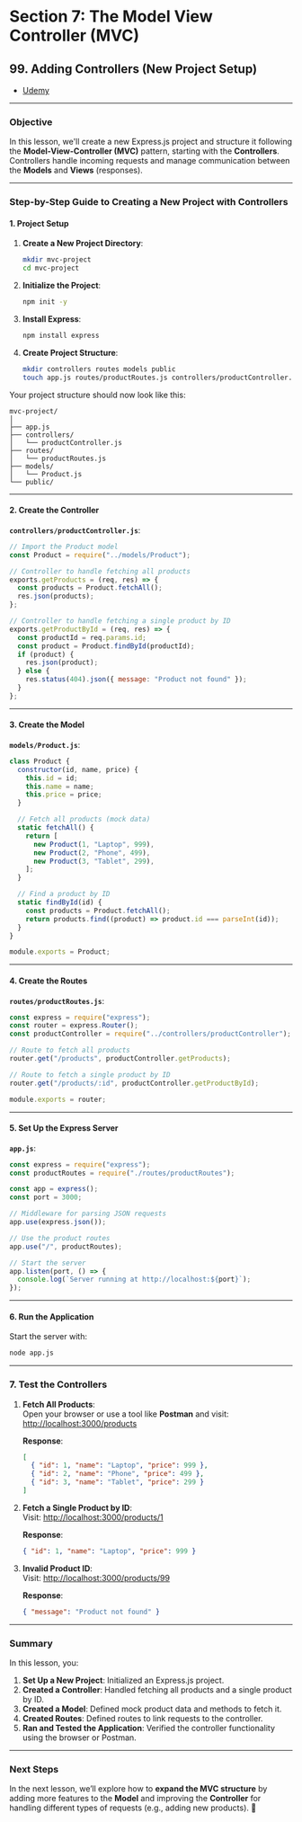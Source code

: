 # Section 7: The Model View Controller (MVC)

## **99. Adding Controllers (New Project Setup)**

- [Udemy](https://www.udemy.com/course/nodejs-the-complete-guide/learn/lecture/11602948#overview)

---

### **Objective**

In this lesson, we'll create a new Express.js project and structure it following the **Model-View-Controller (MVC)** pattern, starting with the **Controllers**. Controllers handle incoming requests and manage communication between the **Models** and **Views** (responses).

---

### **Step-by-Step Guide to Creating a New Project with Controllers**

#### **1. Project Setup**

1. **Create a New Project Directory**:

   ```bash
   mkdir mvc-project
   cd mvc-project
   ```

2. **Initialize the Project**:

   ```bash
   npm init -y
   ```

3. **Install Express**:

   ```bash
   npm install express
   ```

4. **Create Project Structure**:

   ```bash
   mkdir controllers routes models public
   touch app.js routes/productRoutes.js controllers/productController.js models/Product.js
   ```

Your project structure should now look like this:

```
mvc-project/
│
├── app.js
├── controllers/
│   └── productController.js
├── routes/
│   └── productRoutes.js
├── models/
│   └── Product.js
└── public/
```

---

#### **2. Create the Controller**

**`controllers/productController.js`**:

```javascript
// Import the Product model
const Product = require("../models/Product");

// Controller to handle fetching all products
exports.getProducts = (req, res) => {
  const products = Product.fetchAll();
  res.json(products);
};

// Controller to handle fetching a single product by ID
exports.getProductById = (req, res) => {
  const productId = req.params.id;
  const product = Product.findById(productId);
  if (product) {
    res.json(product);
  } else {
    res.status(404).json({ message: "Product not found" });
  }
};
```

---

#### **3. Create the Model**

**`models/Product.js`**:

```javascript
class Product {
  constructor(id, name, price) {
    this.id = id;
    this.name = name;
    this.price = price;
  }

  // Fetch all products (mock data)
  static fetchAll() {
    return [
      new Product(1, "Laptop", 999),
      new Product(2, "Phone", 499),
      new Product(3, "Tablet", 299),
    ];
  }

  // Find a product by ID
  static findById(id) {
    const products = Product.fetchAll();
    return products.find((product) => product.id === parseInt(id));
  }
}

module.exports = Product;
```

---

#### **4. Create the Routes**

**`routes/productRoutes.js`**:

```javascript
const express = require("express");
const router = express.Router();
const productController = require("../controllers/productController");

// Route to fetch all products
router.get("/products", productController.getProducts);

// Route to fetch a single product by ID
router.get("/products/:id", productController.getProductById);

module.exports = router;
```

---

#### **5. Set Up the Express Server**

**`app.js`**:

```javascript
const express = require("express");
const productRoutes = require("./routes/productRoutes");

const app = express();
const port = 3000;

// Middleware for parsing JSON requests
app.use(express.json());

// Use the product routes
app.use("/", productRoutes);

// Start the server
app.listen(port, () => {
  console.log(`Server running at http://localhost:${port}`);
});
```

---

#### **6. Run the Application**

Start the server with:

```bash
node app.js
```

---

### **7. Test the Controllers**

1. **Fetch All Products**:  
   Open your browser or use a tool like **Postman** and visit:  
   [http://localhost:3000/products](http://localhost:3000/products)

   **Response**:

   ```json
   [
     { "id": 1, "name": "Laptop", "price": 999 },
     { "id": 2, "name": "Phone", "price": 499 },
     { "id": 3, "name": "Tablet", "price": 299 }
   ]
   ```

2. **Fetch a Single Product by ID**:  
   Visit: [http://localhost:3000/products/1](http://localhost:3000/products/1)

   **Response**:

   ```json
   { "id": 1, "name": "Laptop", "price": 999 }
   ```

3. **Invalid Product ID**:  
   Visit: [http://localhost:3000/products/99](http://localhost:3000/products/99)

   **Response**:

   ```json
   { "message": "Product not found" }
   ```

---

### **Summary**

In this lesson, you:

1. **Set Up a New Project**: Initialized an Express.js project.
2. **Created a Controller**: Handled fetching all products and a single product by ID.
3. **Created a Model**: Defined mock product data and methods to fetch it.
4. **Created Routes**: Defined routes to link requests to the controller.
5. **Ran and Tested the Application**: Verified the controller functionality using the browser or Postman.

---

### **Next Steps**

In the next lesson, we’ll explore how to **expand the MVC structure** by adding more features to the **Model** and improving the **Controller** for handling different types of requests (e.g., adding new products). 🚀

